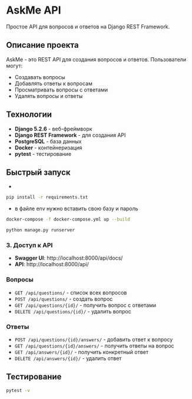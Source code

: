 # AskMe API

Простое API для вопросов и ответов на Django REST Framework.

## Описание проекта

AskMe - это REST API для создания вопросов и ответов. Пользователи могут:
- Создавать вопросы
- Добавлять ответы к вопросам
- Просматривать вопросы с ответами
- Удалять вопросы и ответы

## Технологии

- **Django 5.2.6** - веб-фреймворк
- **Django REST Framework** - для создания API
- **PostgreSQL** - база данных
- **Docker** - контейнеризация
- **pytest** - тестирование

## Быстрый запуск
- 
```bash
pip install -r requirements.txt
```
- в файле env нужно вставить свою базу и пароль
```bash
docker-compose -f docker-compose.yml up --build
```
```bash
python manage.py runserver
```

### 3. Доступ к API
- **Swagger UI**: http://localhost:8000/api/docs/
- **API**: http://localhost:8000/api/

### Вопросы
- `GET /api/questions/` - список всех вопросов
- `POST /api/questions/` - создать вопрос
- `GET /api/questions/{id}/` - получить вопрос с ответами
- `DELETE /api/questions/{id}/` - удалить вопрос

### Ответы
- `POST /api/questions/{id}/answers/` - добавить ответ к вопросу
- `GET /api/questions/{id}/answers/` - получить ответы на вопрос
- `GET /api/answers/{id}/` - получить конкретный ответ
- `DELETE /api/answers/{id}/` - удалить ответ

## Тестирование

```bash
pytest -v
```
